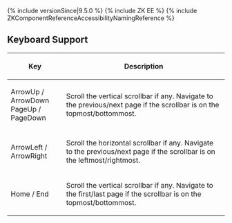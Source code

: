  {% include
versionSince\|9.5.0 %} {% include ZK EE %} {% include
ZKComponentReferenceAccessibilityNamingReference %}

## Keyboard Support

<table>
<thead>
<tr class="header">
<th><center>
<p>Key</p>
</center></th>
<th><center>
<p>Description</p>
</center></th>
</tr>
</thead>
<tbody>
<tr class="odd">
<td><p>ArrowUp / ArrowDown<br />
PageUp / PageDown</p></td>
<td><p>Scroll the vertical scrollbar if any. Navigate to the
previous/next page if the scrollbar is on the
topmost/bottommost.</p></td>
</tr>
<tr class="even">
<td><p>ArrowLeft / ArrowRight</p></td>
<td><p>Scroll the horizontal scrollbar if any. Navigate to the
previous/next page if the scrollbar is on the
leftmost/rightmost.</p></td>
</tr>
<tr class="odd">
<td><p>Home / End</p></td>
<td><p>Scroll the vertical scrollbar if any. Navigate to the first/last
page if the scrollbar is on the topmost/bottommost.</p></td>
</tr>
</tbody>
</table>
